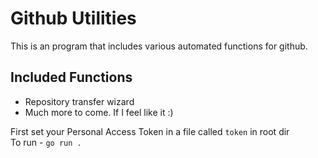 # Github Utilities
This is an program that includes various automated functions for github. 
## Included Functions
* Repository transfer wizard
* Much more to come. If I feel like it :)

First set your Personal Access Token in a file called `token` in root dir\
To run - `go run .`

